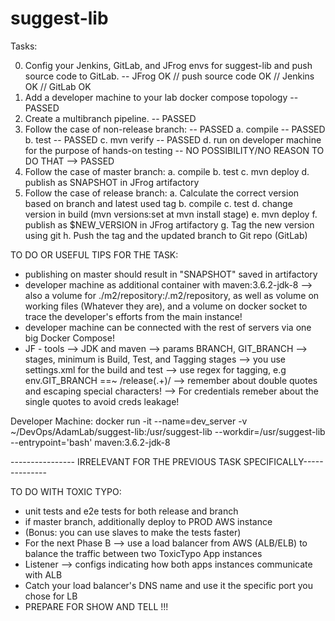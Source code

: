 # suggest-lib

Tasks:

0. Config your Jenkins, GitLab, and JFrog envs for suggest-lib and push source code to GitLab. -- JFrog OK // push source code OK // Jenkins OK // GitLab OK
1. Add a developer machine to your lab docker compose topology -- PASSED
2. Create a multibranch pipeline. -- PASSED
3. Follow the case of non-release branch: -- PASSED
    a. compile -- PASSED
    b. test -- PASSED
    c. mvn verify -- PASSED
    d. run on developer machine for the purpose of hands-on testing -- NO POSSIBILITY/NO REASON TO DO THAT --> PASSED
4. Follow the case of master branch:
    a. compile
    b. test
    c. mvn deploy
    d. publish as SNAPSHOT in JFrog artifactory
5. Follow the case of release branch:
    a. Calculate the correct version based on branch and latest used tag
    b. compile
    c. test
    d. change version in build (mvn versions:set at mvn install stage)
    e. mvn deploy
    f. publish as $NEW_VERSION in JFrog artifactory
    g. Tag the new version using git
    h. Push the tag and the updated branch to Git repo (GitLab)













TO DO OR USEFUL TIPS FOR THE TASK:
- publishing on master should result in "SNAPSHOT" saved in artifactory
- developer machine as additional container with maven:3.6.2-jdk-8 --> also a volume for ./m2/repository:/.m2/repository, as well as volume on working files (Whatever they are), and a volume on docker socket to trace the developer's efforts from the main instance!
- developer machine can be connected with the rest of servers via one big Docker Compose!
- JF - tools --> JDK and maven
--> params BRANCH, GIT_BRANCH
--> stages, minimum is Build, Test, and Tagging stages
--> you use settings.xml for the build and test
--> use regex for tagging, e.g env.GIT_BRANCH ==~ /release(.+)/
--> remember about double quotes and escaping special characters!
--> For credentials remeber about the single quotes to avoid creds leakage!

Developer Machine: docker run -it --name=dev_server -v ~/DevOps/AdamLab/suggest-lib:/usr/suggest-lib --workdir=/usr/suggest-lib --entrypoint='bash' maven:3.6.2-jdk-8

---------------- IRRELEVANT FOR THE PREVIOUS TASK SPECIFICALLY--------------

TO DO WITH TOXIC TYPO:
- unit tests and e2e tests for both release and branch
- if master branch, additionally deploy to PROD AWS instance
- (Bonus: you can use slaves to make the tests faster)
- For the next Phase B --> use a load balancer from AWS (ALB/ELB) to balance the traffic between two ToxicTypo App instances
- Listener --> configs indicating how both apps instances communicate with ALB
- Catch your load balancer's DNS name and use it the specific port you chose for LB
- PREPARE FOR SHOW AND TELL !!! 